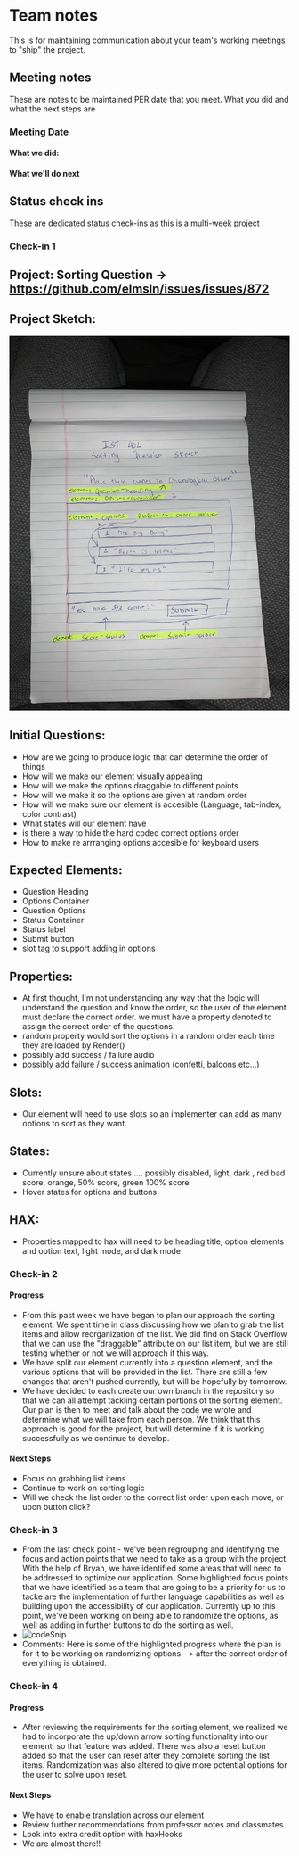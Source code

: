 # Team notes
This is for maintaining communication about your team's working meetings to "ship" the project.

## Meeting notes
These are notes to be maintained PER date that you meet. What you did and what the next steps are
### Meeting Date

#### What we did:


#### What we'll do next


## Status check ins
These are dedicated status check-ins as this is a multi-week project
### Check-in 1

## Project: Sorting Question -> https://github.com/elmsln/issues/issues/872 


## Project Sketch:
![Project sketch](https://github.com/Viable-Slime/slime-the-web/blob/master/SortingQuestionSketch.jpg)

## Initial Questions:
- How are we going to produce logic that can determine the order of things
- How will we make our element visually appealing
- How will we make the options draggable to different points
- How will we make it so the options are given at random order
- How will we make sure our element is accesible (Language, tab-index, color contrast)
- What states will our element have
- is there a way to hide the hard coded correct options order
- How to make re arrranging options accesible for keyboard users
## Expected Elements:
- Question Heading
- Options Container
- Question Options
- Status Container
- Status label
- Submit button
- slot tag to support adding in options

## Properties:
- At first thought, I'm not understanding any way that the logic will understand the question and know the order, so the user of the element must declare the correct order. we must have a property denoted to assign the correct order of the questions.
- random property would sort the options in a random order each time they are loaded by Render()
- possibly add success / failure audio
- possibly add failure / success animation (confetti, baloons etc...)

## Slots:
- Our element will need to use slots so an implementer can add as many options to sort as they want.

## States:
- Currently unsure about states..... possibly disabled, light, dark , red bad score, orange, 50% score, green 100% score
- Hover states for options and buttons

## HAX:
- Properties mapped to hax will need to be heading title, option elements and option text, light mode, and dark mode



### Check-in 2
#### Progress
- From this past week we have began to plan our approach the sorting element. We spent time in class discussing how we plan to grab the list items and allow reorganization of the list. We did find on Stack Overflow that we can use the "draggable" attribute on our list item, but we are still testing whether or not we will approach it this way.
- We have split our element currently into a question element, and the various options that will be provided in the list. There are still a few changes that aren't pushed currently, but will be hopefully by tomorrow.
- We have decided to each create our own branch in the repository so that we can all attempt tackling certain portions of the sorting element. Our plan is then to meet and talk about the code we wrote and determine what we will take from each person. We think that this approach is good for the project, but will determine if it is working successfully as we continue to develop. 
#### Next Steps
- Focus on grabbing list items 
- Continue to work on sorting logic
- Will we check the list order to the correct list order upon each move, or upon button click?
### Check-in 3
- From the last check point - we've been regrouping and identifying the focus and action points that we need to take as a group with the project. With the help of Bryan, we have identified some areas that will need to be addressed to optimize our application. Some highlighted focus points that we have identified as a team that are going to be a priority for us to tacke are the implementation of further language capabilities as well as building upon the accessibility of our application. Currently up to this point, we've been working on being able to randomize the options, as well as adding in further buttons to do the sorting as well.
- ![codeSnip](https://user-images.githubusercontent.com/90001492/144116399-489210b5-9507-4e51-a9d6-691c758060db.png)
- Comments: Here is some of the highlighted progress where the plan is for it to be working on randomizing options - > after the correct order of everything is obtained.
### Check-in 4
#### Progress
- After reviewing the requirements for the sorting element, we realized we had to incorporate the up/down arrow sorting functionality into our element, so that feature was added. There was also a reset button added so that the user can reset after they complete sorting the list items. Randomization was also altered to give more potential options for the user to solve upon reset. 
#### Next Steps
- We have to enable translation across our element
- Review further recommendations from professor notes and classmates.
- Look into extra credit option with haxHooks
- We are almost there!!
